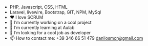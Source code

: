 - PHP, Javascript, CSS, HTML
- Laravel, livewire, Bootstrap, GIT, NPM, MySql
- ❤️ I love SCRUM
- 🔭 I’m currently working on a cool project
- 🌱 I’m currently learning at Aulab
- 👯 I’m looking for a cool job as developer
- 📫 How to contact me: +39 346 66 51 479 danilosmcr@gmail.com

<!--
**DaniloBianchi/DaniloBianchi** is a ✨ _special_ ✨ repository because its `README.md` (this file) appears on your GitHub profile.

Here are some ideas to get you started:

- 🔭 I’m currently working on a cool project
- 🌱 I’m currently learning at Aulab
- 👯 I’m looking for a cool job as developer

- 💬 Ask me about PHP, Laravel
- 📫 How to reach me: +39 346 66 51 479

-->
